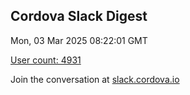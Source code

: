 ## Cordova Slack Digest
Mon, 03 Mar 2025 08:22:01 GMT

[User count: 4931](https://cordova.slack.com/)


Join the conversation at [slack.cordova.io](http://slack.cordova.io/)
